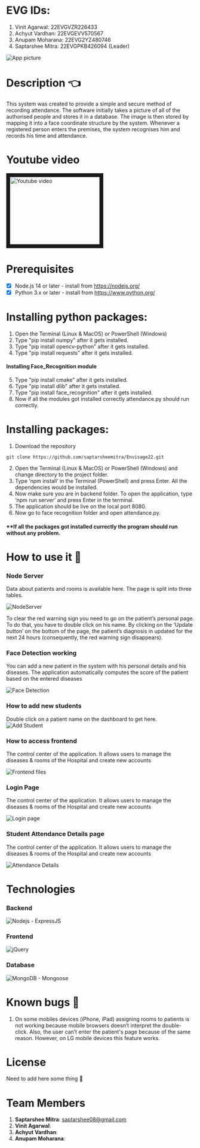 # EVG IDs:
1. Vinit Agarwal: 22EVGVZR226433 
2. Achyut Vardhan: 22EVGEVV570567
3. Anupam Moharana: 22EVG2YZ480746
4. Saptarshee Mitra: 22EVGPKB426094 (Leader)

![App picture](https://github.com/saptarsheemitra/Envisage22/blob/main/Projectimg/Project.png)

# Description :point_left:
This system was created to provide a simple and secure method of recording attendance. The software initially takes a picture of all of the authorised people and stores it in a database. The image is then stored by mapping it into a face coordinate structure by the system. 
Whenever a registered person enters the premises, the system recognises him and records his time and attendance.


# Youtube video
<a href="http://www.youtube.com/watch?feature=player_embedded&v=Q9wTakyRWi4
" target="_blank"><img src="http://img.youtube.com/vi/Q9wTakyRWi4/0.jpg" 
alt="Youtube video" width="240" height="180" border="10" /></a>

# Prerequisites
- [x] Node.js 14 or later - install from https://nodejs.org/
- [x] Python 3.x or later - install from https://www.python.org/

# Installing python packages:
1.	Open the Terminal (Linux & MacOS) or PowerShell (Windows)
2.	Type "pip install numpy" after it gets installed.
3.	Type "pip install opencv-python" after it gets installed.
4.	Type "pip install requests" after it gets installed.
#### Installing Face_Recognition module
5.	Type "pip install cmake" after it gets installed.
6.  Type "pip install dlib" after it gets installed.
7.  Type "pip install face_recognition" after it gets installed.
8.  Now if all the modules got installed correctly attendance.py should run correctly.

# Installing packages:
1.	Download the repository
```
git clone https://github.com/saptarsheemitra/Envisage22.git
```
2.	Open the Terminal (Linux & MacOS) or PowerShell (Windows) and change directory to the project folder.
3.	Type ‘npm install’ in the Terminal (PowerShell) and press Enter. All the dependencies would be installed.
4.	Now make sure you are in backend folder. To open the application, type ‘npm run server’ and press Enter in the terminal.
5.	The application should be live on the local port 8080.  
6.	Now go to face recognition folder and open attendance.py.
#### **If all the packages got installed currectly the program should run without any problem.


# How to use it :book:
### Node Server

Data about patients and rooms is available here. The page is split into three tables. 

![NodeServer](https://github.com/saptarsheemitra/Envisage22/blob/main/Projectimg/Nodeserver.png)


To clear the red warning sign you need to go on the patient’s personal page. To do that, you have to double click on his name. By clicking on the ‘Update button’ on the bottom of the page, the patient’s diagnosis in updated for the next 24 hours (consequently, the red warning sign disappears).

### Face Detection working

You can add a new patient in the system with his personal details and his diseases. The application automatically computes the score of the patient based on the entered diseases

![Face Detection](https://github.com/saptarsheemitra/Envisage22/blob/main/Projectimg/Face%20Detection%20working.png)

### How to add new students

Double click on a patient name on the dashboard to get here.
![Add Student](https://github.com/margiki/NHS-nodejs-webapp/blob/master/github_readme_photos/patient_page.jpg)

### How to access frontend

The control center of the application. It allows users to manage the diseases & rooms of the Hospital and create new accounts

![Frontend files](https://github.com/saptarsheemitra/Envisage22/blob/main/Projectimg/frontend.png)

### Login Page

The control center of the application. It allows users to manage the diseases & rooms of the Hospital and create new accounts

![Login page](https://github.com/saptarsheemitra/Envisage22/blob/main/Projectimg/login%20page.png)

### Student Attendance Details page

The control center of the application. It allows users to manage the diseases & rooms of the Hospital and create new accounts

![Attendance Details](https://github.com/saptarsheemitra/Envisage22/blob/main/Projectimg/attendance%20table.png)


# Technologies

### Backend
![Nodejs - ExpressJS](https://github.com/margiki/NHS-nodejs-webapp/blob/master/github_readme_photos/backend.jpg)

### Frontend
![jQuery](https://github.com/margiki/NHS-nodejs-webapp/blob/master/github_readme_photos/frontend.jpg)

### Database
![MongoDB - Mongoose](https://github.com/margiki/NHS-nodejs-webapp/blob/master/github_readme_photos/database.jpg)

# Known bugs :bug:
1. On some mobiles devices (iPhone, iPad) assigning rooms to patients is not working because mobile browsers doesn’t interpret the double-click. Also, the user can’t enter the patient's page because of the same reason. However, on LG mobile devices this feature works. 

# License 
Need to add here some thing :money_with_wings:

# Team Members
1. **Saptarshee Mitra**: saptarshee08@gmail.com  
2. **Vinit Agarwal**:
3. **Achyut Vardhan**: 
4. **Anupam Moharana**: 



 